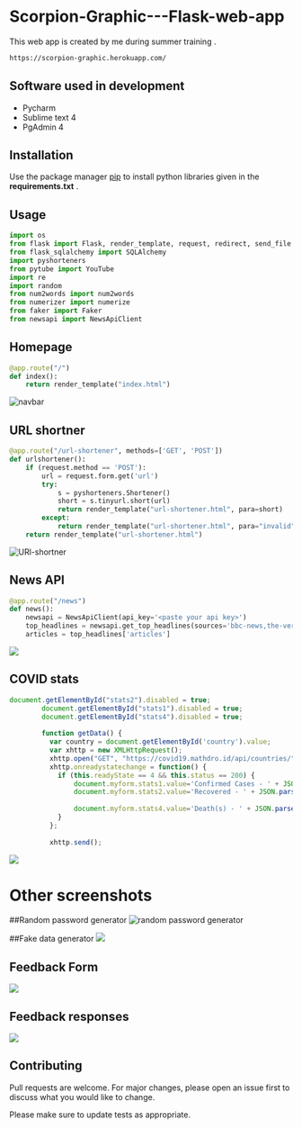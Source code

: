 # Scorpion-Graphic---Flask-web-app

This web app is created by me during summer training .

```bash
https://scorpion-graphic.herokuapp.com/
```
## Software used in development
- Pycharm
- Sublime text 4
- PgAdmin 4

## Installation

Use the package manager [pip](https://pip.pypa.io/en/stable/) to install python libraries given in the  **requirements.txt** .


## Usage

```python
import os
from flask import Flask, render_template, request, redirect, send_file
from flask_sqlalchemy import SQLAlchemy
import pyshorteners
from pytube import YouTube
import re
import random
from num2words import num2words
from numerizer import numerize
from faker import Faker
from newsapi import NewsApiClient
```


## Homepage
```python
@app.route("/")
def index():
    return render_template("index.html")
```
![navbar](https://github.com/ritikdeswal/Scorpion-Graphic---Flask-web-app/blob/master/scrnli_11_2_2020_2-38-45%20AM.png)

## URL shortner
```python
@app.route("/url-shortener", methods=['GET', 'POST'])
def urlshortener():
    if (request.method == 'POST'):
        url = request.form.get('url')
        try:
            s = pyshorteners.Shortener()
            short = s.tinyurl.short(url)
            return render_template("url-shortener.html", para=short)
        except:
            return render_template("url-shortener.html", para="invalid")
    return render_template("url-shortener.html")
```
![URl-shortner](https://github.com/ritikdeswal/Scorpion-Graphic---Flask-web-app/blob/master/scrnli_11_2_2020_2-40-15%20AM.png)


## News API
```python
@app.route("/news")
def news():
    newsapi = NewsApiClient(api_key='<paste your api key>')
    top_headlines = newsapi.get_top_headlines(sources='bbc-news,the-verge', language='en')
    articles = top_headlines['articles']
```
![](https://github.com/ritikdeswal/Scorpion-Graphic---Flask-web-app/blob/master/scrnli_11_2_2020_2-54-10%20AM.png)


## COVID stats
```javascript
document.getElementById("stats2").disabled = true;
        document.getElementById("stats1").disabled = true;
        document.getElementById("stats4").disabled = true;
        
        function getData() {
          var country = document.getElementById('country').value;
          var xhttp = new XMLHttpRequest();
          xhttp.open("GET", "https://covid19.mathdro.id/api/countries/" + country, true);
          xhttp.onreadystatechange = function() {
            if (this.readyState == 4 && this.status == 200) {
                document.myform.stats1.value='Confirmed Cases - ' + JSON.parse(this.responseText)['confirmed'].value
                document.myform.stats2.value='Recovered - ' + JSON.parse(this.responseText)['recovered'].value
               
                document.myform.stats4.value='Death(s) - ' + JSON.parse(this.responseText)['deaths'].value
            }
          };
          
          xhttp.send();
```
![](https://github.com/ritikdeswal/Scorpion-Graphic---Flask-web-app/blob/master/scrnli_11_2_2020_2-44-45%20AM.png)

# Other screenshots
##Random password generator
![random password generator](https://github.com/ritikdeswal/Scorpion-Graphic---Flask-web-app/blob/master/scrnli_11_2_2020_2-43-16%20AM.png)

##Fake data generator
![](https://github.com/ritikdeswal/Scorpion-Graphic---Flask-web-app/blob/master/scrnli_11_2_2020_2-49-43%20AM.png)

## Feedback Form
![](https://github.com/ritikdeswal/Scorpion-Graphic---Flask-web-app/blob/master/scrnli_11_2_2020_3-06-41%20AM.png)

## Feedback responses
![](https://github.com/ritikdeswal/Scorpion-Graphic---Flask-web-app/blob/master/scrnli_11_2_2020_3-13-53%20AM.png)


## Contributing
Pull requests are welcome. For major changes, please open an issue first to discuss what you would like to change.

Please make sure to update tests as appropriate.
